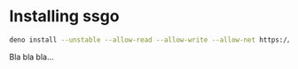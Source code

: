 # Installing ssgo

```bash
deno install --unstable --allow-read --allow-write --allow-net https://denopkg.com/mdubourg001/ssgo/ssgo.ts
```

Bla bla bla...
